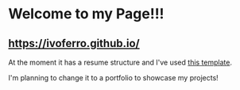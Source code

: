 # Welcome to my Page!!!
## https://ivoferro.github.io/

At the moment it has a resume structure and I've used [this template](https://startbootstrap.com/template-overviews/resume/).

I'm planning to change it to a portfolio to showcase my projects!